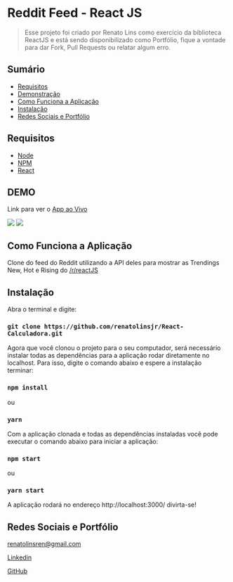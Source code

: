 # Reddit Feed - React JS
> Esse projeto foi criado por Renato Lins como exercício da biblioteca ReactJS e está sendo disponibilizado como Portfólio, fique a vontade para dar Fork, Pull Requests ou relatar algum erro.

## Sumário

- [Requisitos](#Requisitos)	
- [Demonstração](#DEMO)
- [Como Funciona a Aplicação](#Como-Funciona-a-Aplicação)
- [Instalação](#Instalação)
- [Redes Sociais e Portfólio](#Redes-Sociais-e-Portfólio)

## Requisitos

+ [Node](https://nodejs.org/)
+ [NPM](https://www.npmjs.com/)
+ [React](https://reactjs.org/)

## DEMO

Link para ver o [App ao Vivo](https://reddit-feed-renato-lins.netlify.com)

![](https://i.ibb.co/XkGDqb1/reddit-feed-loading.jpg)
![](https://i.ibb.co/1bCS2Dk/reddit-feed.jpg)

## Como Funciona a Aplicação

Clone do feed do Reddit utilizando a API deles para mostrar as Trendings New, Hot e Rising do [/r/reactJS](https://www.reddit.com/r/reactjs/)

## Instalação

Abra o terminal e digite:

### `git clone https://github.com/renatolinsjr/React-Calculadora.git`

Agora que você clonou o projeto para o seu computador, será necessário instalar todas as dependências para a aplicação rodar diretamente no localhost. Para isso, digite o comando abaixo e espere a instalação terminar:

### `npm install`
ou
### `yarn`

Com a aplicação clonada e todas as dependências instaladas você pode executar o comando abaixo para iniciar a aplicação:

### `npm start`
ou
### `yarn start`

A aplicação rodará no endereço http://localhost:3000/ divirta-se!

## Redes Sociais e Portfólio

renatolinsren@gmail.com

[Linkedin](https://www.linkedin.com/in/renatolinsjr/)

[GitHub](https://github.com/renatolinsjr)
